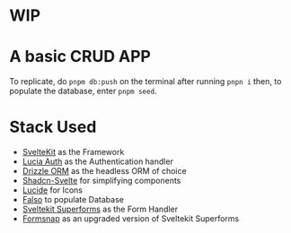 # WIP

# A basic CRUD APP

To replicate, do `pnpm db:push` on the terminal after running `pnpn i` then, to populate the database, enter `pnpm seed`.

# Stack Used

- [SvelteKit](https://kit.svelte.dev) as the Framework
- [Lucia Auth](https://lucia-auth.com) as the Authentication handler
- [Drizzle ORM](https://orm.drizzle.team/docs/overview) as the headless ORM of choice
- [Shadcn-Svelte](https://www.shadcn-svelte.com/docs) for simplifying components
- [Lucide](https://lucide.dev) for Icons
- [Falso](https://ngneat.github.io/falso/) to populate Database
- [Sveltekit Superforms](https://superforms.rocks) as the Form Handler
- [Formsnap](https://formsnap.dev) as an upgraded version of Sveltekit Superforms

